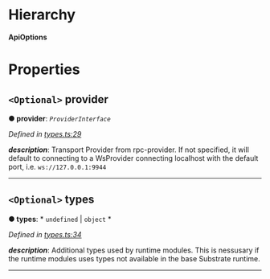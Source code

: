 

# Hierarchy

**ApiOptions**

# Properties

<a id="provider"></a>

## `<Optional>` provider

**● provider**: *`ProviderInterface`*

*Defined in [types.ts:29](https://github.com/polkadot-js/api/blob/900da0c/packages/api/src/types.ts#L29)*

*__description__*: Transport Provider from rpc-provider. If not specified, it will default to connecting to a WsProvider connecting localhost with the default port, i.e. `ws://127.0.0.1:9944`

___
<a id="types"></a>

## `<Optional>` types

**● types**: * `undefined` &#124; `object`
*

*Defined in [types.ts:34](https://github.com/polkadot-js/api/blob/900da0c/packages/api/src/types.ts#L34)*

*__description__*: Additional types used by runtime modules. This is nessusary if the runtime modules uses types not available in the base Substrate runtime.

___

